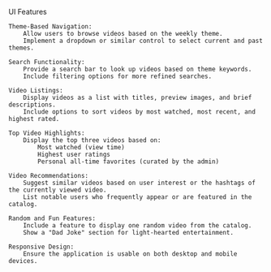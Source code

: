 UI Features

    Theme-Based Navigation:
        Allow users to browse videos based on the weekly theme.
        Implement a dropdown or similar control to select current and past themes.

    Search Functionality:
        Provide a search bar to look up videos based on theme keywords.
        Include filtering options for more refined searches.

    Video Listings:
        Display videos as a list with titles, preview images, and brief descriptions.
        Include options to sort videos by most watched, most recent, and highest rated.

    Top Video Highlights:
        Display the top three videos based on:
            Most watched (view time)
            Highest user ratings
            Personal all-time favorites (curated by the admin)

    Video Recommendations:
        Suggest similar videos based on user interest or the hashtags of the currently viewed video.
        List notable users who frequently appear or are featured in the catalog.

    Random and Fun Features:
        Include a feature to display one random video from the catalog.
        Show a "Dad Joke" section for light-hearted entertainment.

    Responsive Design:
        Ensure the application is usable on both desktop and mobile devices.